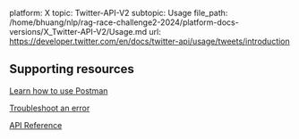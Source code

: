 platform: X
topic: Twitter-API-V2
subtopic: Usage
file_path: /home/bhuang/nlp/rag-race-challenge2-2024/platform-docs-versions/X_Twitter-API-V2/Usage.md
url: https://developer.twitter.com/en/docs/twitter-api/usage/tweets/introduction

## Supporting resources

[Learn how to use Postman](https://developer.twitter.com/en/docs/tutorials/postman-getting-started "Learn how to use Postman")

[Troubleshoot an error](https://developer.twitter.com/en/support/twitter-api "Troubleshoot an error")

[API Reference](https://developer.twitter.com/en/docs/twitter-api/tweets/manage-tweets/api-reference "API Reference")
